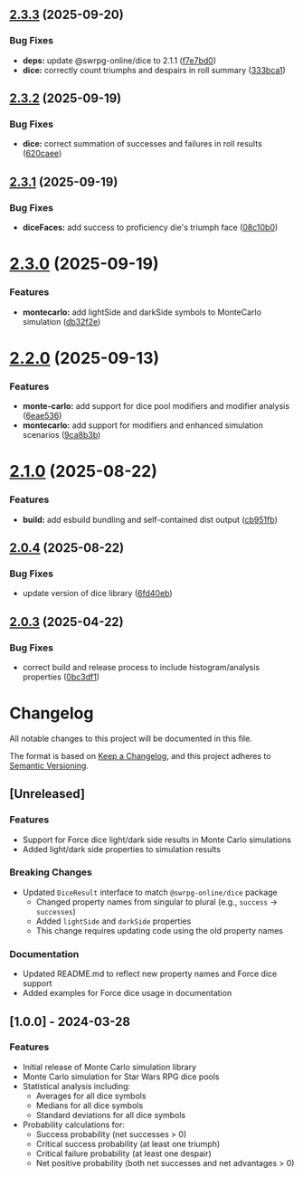 ## [2.3.3](https://github.com/swrpg-online/monte-carlo/compare/v2.3.2...v2.3.3) (2025-09-20)

### Bug Fixes

- **deps:** update @swrpg-online/dice to 2.1.1 ([f7e7bd0](https://github.com/swrpg-online/monte-carlo/commit/f7e7bd0b7be76557e89999a4aa4cde3bbb5d680c))
- **dice:** correctly count triumphs and despairs in roll summary ([333bca1](https://github.com/swrpg-online/monte-carlo/commit/333bca13f13133e5c1b52d277212fb9117593aad))

## [2.3.2](https://github.com/swrpg-online/monte-carlo/compare/v2.3.1...v2.3.2) (2025-09-19)

### Bug Fixes

- **dice:** correct summation of successes and failures in roll results ([620caee](https://github.com/swrpg-online/monte-carlo/commit/620caee97d385981bc602bed93ca1942fc63b61b))

## [2.3.1](https://github.com/swrpg-online/monte-carlo/compare/v2.3.0...v2.3.1) (2025-09-19)

### Bug Fixes

- **diceFaces:** add success to proficiency die's triumph face ([08c10b0](https://github.com/swrpg-online/monte-carlo/commit/08c10b0d633b95b9155a1921d629fe5aea7d4813))

# [2.3.0](https://github.com/swrpg-online/monte-carlo/compare/v2.2.0...v2.3.0) (2025-09-19)

### Features

- **montecarlo:** add lightSide and darkSide symbols to MonteCarlo simulation ([db32f2e](https://github.com/swrpg-online/monte-carlo/commit/db32f2e82e011ff9542c3b852ffcbea1019181ea))

# [2.2.0](https://github.com/swrpg-online/monte-carlo/compare/v2.1.0...v2.2.0) (2025-09-13)

### Features

- **monte-carlo:** add support for dice pool modifiers and modifier analysis ([6eae536](https://github.com/swrpg-online/monte-carlo/commit/6eae536d662edfca870dcb83ff3c140602124fbc))
- **montecarlo:** add support for modifiers and enhanced simulation scenarios ([9ca8b3b](https://github.com/swrpg-online/monte-carlo/commit/9ca8b3bebeafdf6ab4f02647f061ca6ede3147d4))

# [2.1.0](https://github.com/swrpg-online/monte-carlo/compare/v2.0.4...v2.1.0) (2025-08-22)

### Features

- **build:** add esbuild bundling and self-contained dist output ([cb951fb](https://github.com/swrpg-online/monte-carlo/commit/cb951fb03b0a5232654864dcf2f1ba7c600738e1))

## [2.0.4](https://github.com/swrpg-online/monte-carlo/compare/v2.0.3...v2.0.4) (2025-08-22)

### Bug Fixes

- update version of dice library ([6fd40eb](https://github.com/swrpg-online/monte-carlo/commit/6fd40eb4dfb7987707157d0ec0fa3a0cb9c496dd))

## [2.0.3](https://github.com/swrpg-online/monte-carlo/compare/v2.0.2...v2.0.3) (2025-04-22)

### Bug Fixes

- correct build and release process to include histogram/analysis properties ([0bc3df1](https://github.com/swrpg-online/monte-carlo/commit/0bc3df178e92464fd3b660be4474c7d193f7d9f8))

# Changelog

All notable changes to this project will be documented in this file.

The format is based on [Keep a Changelog](https://keepachangelog.com/en/1.0.0/),
and this project adheres to [Semantic Versioning](https://semver.org/spec/v2.0.0.html).

## [Unreleased]

### Features

- Support for Force dice light/dark side results in Monte Carlo simulations
- Added light/dark side properties to simulation results

### Breaking Changes

- Updated `DiceResult` interface to match `@swrpg-online/dice` package
  - Changed property names from singular to plural (e.g., `success` → `successes`)
  - Added `lightSide` and `darkSide` properties
  - This change requires updating code using the old property names

### Documentation

- Updated README.md to reflect new property names and Force dice support
- Added examples for Force dice usage in documentation

## [1.0.0] - 2024-03-28

### Features

- Initial release of Monte Carlo simulation library
- Monte Carlo simulation for Star Wars RPG dice pools
- Statistical analysis including:
  - Averages for all dice symbols
  - Medians for all dice symbols
  - Standard deviations for all dice symbols
- Probability calculations for:
  - Success probability (net successes > 0)
  - Critical success probability (at least one triumph)
  - Critical failure probability (at least one despair)
  - Net positive probability (both net successes and net advantages > 0)
